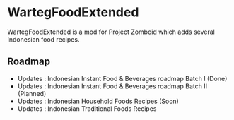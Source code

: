 # WartegFoodExtended
WartegFoodExtended is a mod for Project Zomboid which adds several Indonesian food recipes.

## Roadmap
- Updates : Indonesian Instant Food & Beverages roadmap Batch I (Done)
- Updates : Indonesian Instant Food & Beverages roadmap Batch II (Planned)
- Updates : Indonesian Household Foods Recipes (Soon)
- Updates : Indonesian Traditional Foods Recipes
